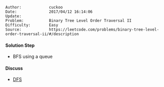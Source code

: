 
    Author:            cuckoo
    Date:              2017/04/12 16:14:06
    Update:            
    Problem:           Binary Tree Level Order Traversal II
    Difficulty:        Easy
    Source:            https://leetcode.com/problems/binary-tree-level-order-traversal-ii/#/description

#### Solution Step
 - BFS using a queue

#### Discuss

 - [DFS](https://discuss.leetcode.com/topic/1672/is-there-any-better-idea-than-doing-regular-level-order-traversal-and-reverse-the-result)

